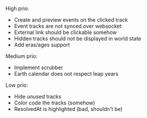 High prio:
- Create and preview events on the clicked track
- Event tracks are not synced over websocket
- External link should be clickable somehow
- Hidden tracks should not be displayed in world state
- Add eras/ages support

Medium prio:
- Implement scrubber
- Earth calendar does not respect leap years

Low prio:
- Hide unused tracks
- Color code the tracks (somehow)
- ResolvedAt is highlighted (bad, shouldn't be)
